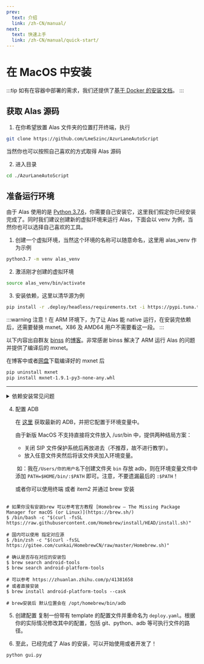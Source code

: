 ```yaml
---
prev:
  text: 介绍
  link: /zh-CN/manual/
next:
  text: 快速上手
  link: /zh-CN/manual/quick-start/
---
```


# 在 MacOS 中安装

:::tip
如有在容器中部署的需求，我们还提供了[基于 Docker 的安装文档](./docker)。
:::

## 获取 Alas 源码

1. 在你希望放置 Alas 文件夹的位置打开终端，执行

```sh
git clone https://github.com/LmeSzinc/AzurLaneAutoScript
```

当然你也可以按照自己喜欢的方式取得 Alas 源码

2. 进入目录

```sh
cd ./AzurLaneAutoScript
```

## 准备运行环境

由于 Alas 使用的是 [Python 3.7.6](https://www.python.org/downloads/release/python-376/)，你需要自己安装它，这里我们假定你已经安装完成了。同时我们建议创建新的虚拟环境来运行 Alas，下面会以 venv 为例，当然你也可以选择自己喜欢的工具。

1. 创建一个虚拟环境，当然这个环境的名称可以随意命名，这里用 alas_venv 作为示例

```sh
python3.7 -m venv alas_venv

```

2. 激活刚才创建的虚拟环境

```sh
source alas_venv/bin/activate

```

3. 安装依赖，这里以清华源为例

```sh
pip install -r .deploy/headless/requirements.txt -i https://pypi.tuna.tsinghua.edu.cn/simple
```

   :::warning
   注意！在 ARM 环境下，为了让 Alas 能 native 运行，在安装完依赖后，还需要替换 mxnet。X86 及 AMD64 用户不需要看这一段。
   :::

   以下内容出自群友 [binss](https://github.com/binss) 的[博客](https://www.binss.me/blog/run-azurlaneautoscript-on-arm64/)。非常感谢 binss 解决了 ARM 运行 Alas 的问题并提供了编译后的 mxnet。

   在博客中或者[网盘](https://alas.saarcenter.com/download/Alas/%E4%BE%9D%E8%B5%96)下载编译好的 mxnet 后

```sh
pip uninstall mxnet
pip install mxnet-1.9.1-py3-none-any.whl
```

   <hr/>

  <details>
  <summary>依赖安装常见问题</summary>
  如果你遇到了网络连接问题，重试即可

如果你遇到了 pip 需要更新的问题

```sh
WARNING: You are using pip version 21.0.1; however, version 21.1.3 is available.
```

可以执行以下命令解决，也可以无视

```sh
python -m pip install --upgrade pip
```

```sh
ERROR: Can not execute `setup.py` since setuptools is not available
```

需要安装或更新 setuptools

```sh
pip install --upgrade setuptools -i https://pypi.tuna.tsinghua.edu.cn/simple
```

  </details>

4. 配置 ADB

   在 [这里](https://developer.android.com/studio/releases/platform-tools) 获取最新的 ADB，并把它配置于环境变量中。

   由于新版 MacOS 不支持直接将文件放入 /usr/bin 中，提供两种结局方案：

   - 关闭 SIP 文件保护系统后再放进去（不推荐，故不进行教学）。
   - 放入任意文件夹然后将该文件夹加入环境变量。

   ​ 如：我在`/Users/你的用户名`下创建文件夹 `bin` 存放 adb，则在环境变量文件中添加 `PATH=$HOME/bin/:$PATH` 即可。注意，不要遗漏最后的 `:$PATH`！

   或者你可以使用终端 或者 item2 并通过 brew 安装

```shell

# 如果你没有安装brew 可以参考官方教程 [Homebrew — The Missing Package Manager for macOS (or Linux)](https://brew.sh/)
$ /bin/bash -c "$(curl -fsSL https://raw.githubusercontent.com/Homebrew/install/HEAD/install.sh)"

# 国内可以使用 指定对应源
$ /bin/zsh -c "$(curl -fsSL https://gitee.com/cunkai/HomebrewCN/raw/master/Homebrew.sh)"

# 确认是否存在对应的安装包
$ brew search android-tools
$ brew search android-platform-tools

# 可以参考 https://zhuanlan.zhihu.com/p/41381658
# 或者直接安装
$ brew install android-platform-tools --cask

# brew安装后 默认位置会在 /opt/homebrew/bin/adb

```

5. 创建配置
   复制一份带有 template 的配置文件并重命名为 `deploy.yaml`。根据你的实际情况修改其中的配置，包括 git、python、adb 等可执行文件的路径。

6. 至此，已经完成了 Alas 的安装，可以开始使用或者开发了！

```sh
python gui.py
```
